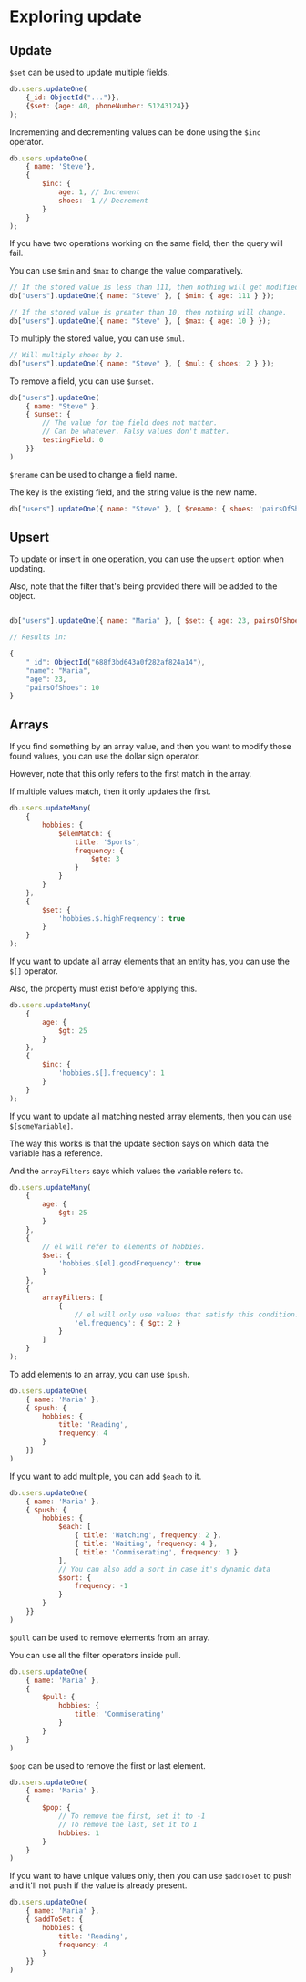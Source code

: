# Exploring update

## Update
`$set` can be used to update multiple fields.

```js
db.users.updateOne(
    {_id: ObjectId("...")},
    {$set: {age: 40, phoneNumber: 51243124}}
);
```

Incrementing and decrementing values can be done using the `$inc` operator.

```js
db.users.updateOne(
    { name: 'Steve'},
    {
        $inc: {
            age: 1, // Increment
            shoes: -1 // Decrement
        }
    }
);
```

If you have two operations working on the same field, then the query will fail.

You can use `$min` and `$max` to change the value comparatively.

```js
// If the stored value is less than 111, then nothing will get modified.
db["users"].updateOne({ name: "Steve" }, { $min: { age: 111 } });

// If the stored value is greater than 10, then nothing will change.
db["users"].updateOne({ name: "Steve" }, { $max: { age: 10 } });
```

To multiply the stored value, you can use `$mul`.

```js
// Will multiply shoes by 2.
db["users"].updateOne({ name: "Steve" }, { $mul: { shoes: 2 } });
```

To remove a field, you can use `$unset`.

```js
db["users"].updateOne(
    { name: "Steve" },
    { $unset: {
        // The value for the field does not matter.
        // Can be whatever. Falsy values don't matter.
        testingField: 0
    }}
)
```

`$rename` can be used to change a field name.

The key is the existing field, and the string value is the new name.

```js
db["users"].updateOne({ name: "Steve" }, { $rename: { shoes: 'pairsOfShoes' } });
```

## Upsert

To update or insert in one operation, you can use the `upsert` option when updating.

Also, note that the filter that's being provided there will be added to the object.

```js

db["users"].updateOne({ name: "Maria" }, { $set: { age: 23, pairsOfShoes: 10 } }, { upsert: true });

// Results in:

{
    "_id": ObjectId("688f3bd643a0f282af824a14"),
    "name": "Maria",
    "age": 23,
    "pairsOfShoes": 10
}
```

## Arrays

If you find something by an array value, and then you want to modify those found values, you can use the dollar sign operator.

However, note that this only refers to the first match in the array.

If multiple values match, then it only updates the first.

```js
db.users.updateMany(
    {
        hobbies: {
            $elemMatch: {
                title: 'Sports',
                frequency: {
                    $gte: 3
                }
            }
        }
    },
    {
        $set: {
            'hobbies.$.highFrequency': true
        }
    }
);
```

If you want to update all array elements that an entity has, you can use the `$[]` operator.

Also, the property must exist before applying this.

```js
db.users.updateMany(
    {
        age: {
            $gt: 25
        }
    },
    {
        $inc: {
            'hobbies.$[].frequency': 1
        }
    }
);
```

If you want to update all matching nested array elements, then you can use `$[someVariable]`.

The way this works is that the update section says on which data the variable has a reference.

And the `arrayFilters` says which values the variable refers to.

```js
db.users.updateMany(
    {
        age: {
            $gt: 25
        }
    },
    {
        // el will refer to elements of hobbies.
        $set: {
            'hobbies.$[el].goodFrequency': true
        }
    },
    {
        arrayFilters: [
            {
                // el will only use values that satisfy this condition.
                'el.frequency': { $gt: 2 }
            }
        ]
    }
);
```

To add elements to an array, you can use `$push`.

```js
db.users.updateOne(
    { name: 'Maria' },
    { $push: {
        hobbies: {
            title: 'Reading',
            frequency: 4
        }
    }}
)
```

If you want to add multiple, you can add `$each` to it.

```js
db.users.updateOne(
    { name: 'Maria' },
    { $push: {
        hobbies: {
            $each: [
                { title: 'Watching', frequency: 2 },
                { title: 'Waiting', frequency: 4 },
                { title: 'Commiserating', frequency: 1 }
            ],
            // You can also add a sort in case it's dynamic data
            $sort: {
                frequency: -1
            }
        }
    }}
)
```

`$pull` can be used to remove elements from an array.

You can use all the filter operators inside pull.

```js
db.users.updateOne(
    { name: 'Maria' },
    {
        $pull: {
            hobbies: {
                title: 'Commiserating'
            }
        }
    }
)
```

`$pop` can be used to remove the first or last element.

```js
db.users.updateOne(
    { name: 'Maria' },
    {
        $pop: {
            // To remove the first, set it to -1
            // To remove the last, set it to 1
            hobbies: 1
        }
    }
)
```

If you want to have unique values only, then you can use `$addToSet` to push and it'll not push if the value is already present.

```js
db.users.updateOne(
    { name: 'Maria' },
    { $addToSet: {
        hobbies: {
            title: 'Reading',
            frequency: 4
        }
    }}
)
```